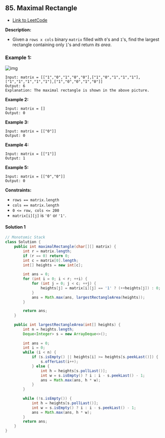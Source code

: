 ## 85. Maximal Rectangle

- [Link to LeetCode](https://leetcode.com/problems/maximal-rectangle/)

**Description:**



- Given a `rows x cols` binary `matrix` filled with `0`'s and `1`'s, find the largest rectangle containing only `1`'s and return *its area*.



<!-- tabs:start -->

### **Example 1:**

![img](https://assets.leetcode.com/uploads/2020/09/14/maximal.jpg)

```
Input: matrix = [["1","0","1","0","0"],["1","0","1","1","1"],["1","1","1","1","1"],["1","0","0","1","0"]]
Output: 6
Explanation: The maximal rectangle is shown in the above picture.
```

**Example 2:**

```
Input: matrix = []
Output: 0
```

**Example 3:**

```
Input: matrix = [["0"]]
Output: 0
```

**Example 4:**

```
Input: matrix = [["1"]]
Output: 1
```

**Example 5:**

```
Input: matrix = [["0","0"]]
Output: 0
```

<!-- tabs:end -->



**Constraints:**

- `rows == matrix.length`
- `cols == matrix.length`
- `0 <= row, cols <= 200`
- `matrix[i][j]` is `'0'` or `'1'`.



<!-- tabs:start -->

#### **Solution 1**



```java
// Monotomic Stack 
class Solution {
    public int maximalRectangle(char[][] matrix) {
        int r = matrix.length;
        if (r == 0) return 0;
        int c = matrix[0].length;
        int[] heights = new int[c];
        
        int ans = 0;
        for (int i = 0; i < r; ++i) {
            for (int j = 0; j < c; ++j) {
                heights[j] = matrix[i][j] == '1' ? (++heights[j]) : 0;
            }
            ans = Math.max(ans, largestRectangleArea(heights));
        }

        return ans;
    }
    
    public int largestRectangleArea(int[] heights) {
        int n = heights.length;
        Deque<Integer> s = new ArrayDeque<>();
        
        int ans = 0;
        int i = 0;
        while (i < n) {
            if (s.isEmpty() || heights[i] >= heights[s.peekLast()]) {
                s.offerLast(i++);
            } else {
                int h = heights[s.pollLast()];
                int w = s.isEmpty() ? i : i - s.peekLast() - 1;
                ans = Math.max(ans, h * w);
            }
        }
        
        while (!s.isEmpty()) {
            int h = heights[s.pollLast()];
            int w = s.isEmpty() ? i : i - s.peekLast() - 1;
            ans = Math.max(ans, h * w);
        }
        return ans;
    }
}
```




<!-- tabs:end -->



